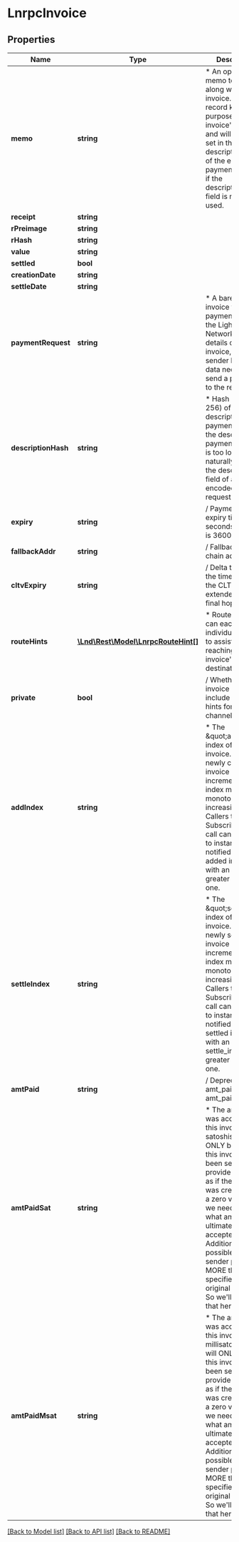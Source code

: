 # LnrpcInvoice

## Properties
Name | Type | Description | Notes
------------ | ------------- | ------------- | -------------
**memo** | **string** | * An optional memo to attach along with the invoice. Used for record keeping purposes for the invoice&#39;s creator, and will also be set in the description field of the encoded payment request if the description_hash field is not being used. | [optional] 
**receipt** | **string** |  | [optional] 
**rPreimage** | **string** |  | [optional] 
**rHash** | **string** |  | [optional] 
**value** | **string** |  | [optional] 
**settled** | **bool** |  | [optional] 
**creationDate** | **string** |  | [optional] 
**settleDate** | **string** |  | [optional] 
**paymentRequest** | **string** | * A bare-bones invoice for a payment within the Lightning Network.  With the details of the invoice, the sender has all the data necessary to send a payment to the recipient. | [optional] 
**descriptionHash** | **string** | * Hash (SHA-256) of a description of the payment. Used if the description of payment (memo) is too long to naturally fit within the description field of an encoded payment request. | [optional] 
**expiry** | **string** | / Payment request expiry time in seconds. Default is 3600 (1 hour). | [optional] 
**fallbackAddr** | **string** | / Fallback on-chain address. | [optional] 
**cltvExpiry** | **string** | / Delta to use for the time-lock of the CLTV extended to the final hop. | [optional] 
**routeHints** | [**\Lnd\Rest\Model\LnrpcRouteHint[]**](LnrpcRouteHint.md) | * Route hints that can each be individually used to assist in reaching the invoice&#39;s destination. | [optional] 
**private** | **bool** | / Whether this invoice should include routing hints for private channels. | [optional] 
**addIndex** | **string** | * The \&quot;add\&quot; index of this invoice. Each newly created invoice will increment this index making it monotonically increasing. Callers to the SubscribeInvoices call can use this to instantly get notified of all added invoices with an add_index greater than this one. | [optional] 
**settleIndex** | **string** | * The \&quot;settle\&quot; index of this invoice. Each newly settled invoice will increment this index making it monotonically increasing. Callers to the SubscribeInvoices call can use this to instantly get notified of all settled invoices with an settle_index greater than this one. | [optional] 
**amtPaid** | **string** | / Deprecated, use amt_paid_sat or amt_paid_msat. | [optional] 
**amtPaidSat** | **string** | * The amount that was accepted for this invoice, in satoshis. This will ONLY be set if this invoice has been settled. We provide this field as if the invoice was created with a zero value, then we need to record what amount was ultimately accepted. Additionally, it&#39;s possible that the sender paid MORE that was specified in the original invoice. So we&#39;ll record that here as well. | [optional] 
**amtPaidMsat** | **string** | * The amount that was accepted for this invoice, in millisatoshis. This will ONLY be set if this invoice has been settled. We provide this field as if the invoice was created with a zero value, then we need to record what amount was ultimately accepted. Additionally, it&#39;s possible that the sender paid MORE that was specified in the original invoice. So we&#39;ll record that here as well. | [optional] 

[[Back to Model list]](../README.md#documentation-for-models) [[Back to API list]](../README.md#documentation-for-api-endpoints) [[Back to README]](../README.md)


